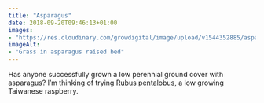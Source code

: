 ```yaml
---
title: "Asparagus"
date: 2018-09-20T09:46:13+01:00
images: 
- "https://res.cloudinary.com/growdigital/image/upload/v1544352885/asparagus-43877747405.jpg"
imageAlt: 
- "Grass in asparagus raised bed"
---
```


Has anyone successfully grown a low perennial ground cover with asparagus? I’m thinking of trying [Rubus pentalobus](https://en.wikipedia.org/wiki/Rubus_hayata-koidzumii), a low growing Taiwanese raspberry.
